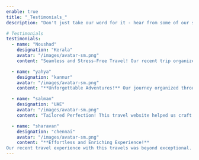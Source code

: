 ```yaml
---
enable: true
title: "_Testimonials_"
description: "Don't just take our word for it - hear from some of our satisfied **_customers_**!  Check out some of our testimonials below to see what others are saying us."

# Testimonials
testimonials:
  - name: "Noushad"
    designation: "Kerala"
    avatar: "/images/avatar-sm.png"
    content: "Seamless and Stress-Free Travel! Our recent trip organized by this travels was an absolute breeze. The seamless planning and attention to detail took away all the stress, allowing us to focus on creating beautiful memories. From accommodations to local experiences, every aspect was top-notch. Can't wait for our next adventure with you!."

  - name: "yahya"
    designation: "kannur"
    avatar: "/images/avatar-sm.png"
    content: "**Unforgettable Adventures!** Our journey organized through this travel website was nothing short of magical! The carefully curated destinations and personalized experiences made our vacation truly unforgettable. From vibrant cityscapes to tranquil retreats, every moment exceeded our expectations. A heartfelt thank you for crafting the perfect adventure!"

  - name: "salman"
    designation: "UAE"
    avatar: "/images/avatar-sm.png"
    content: "Tailored Perfection! This travel website helped us craft the perfect getaway! The tailored experiences aligned perfectly with our preferences, offering a mix of adventure and relaxation. It felt like every moment was designed just for us. The attention to detail and local immersion made our trip truly special. Highly recommend for personalized and unforgettable journeys!"

  - name: "sharavan"
    designation: "chennai"
    avatar: "/images/avatar-sm.png"
    content: "**Effortless and Enriching Experience!**
Our recent travel experience with this travels was beyond exceptional. The user-friendly interface made planning a breeze, and the tailored itinerary reflected our preferences perfectly. The local insights and hidden gems recommended added an enriching layer to our journey. A truly unforgettable adventure, thanks to this platform!"
---
```


